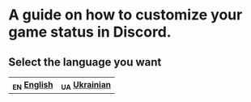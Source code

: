 # A guide on how to customize your game status in Discord.
## Select the language you want

<table>
    <tr>
        <th><sub>EN</sub> <a href="https://github.com/Tsyhanok-Ivan/custom-game-status-in-discord-with-python/blob/main/README_EN.md">English</a></th>
        <th><sub>UA</sub> <a href="https://github.com/Tsyhanok-Ivan/custom-game-status-in-discord-with-python/blob/main/README_UA.md">Ukrainian</a></th>
    </tr>
</table>
